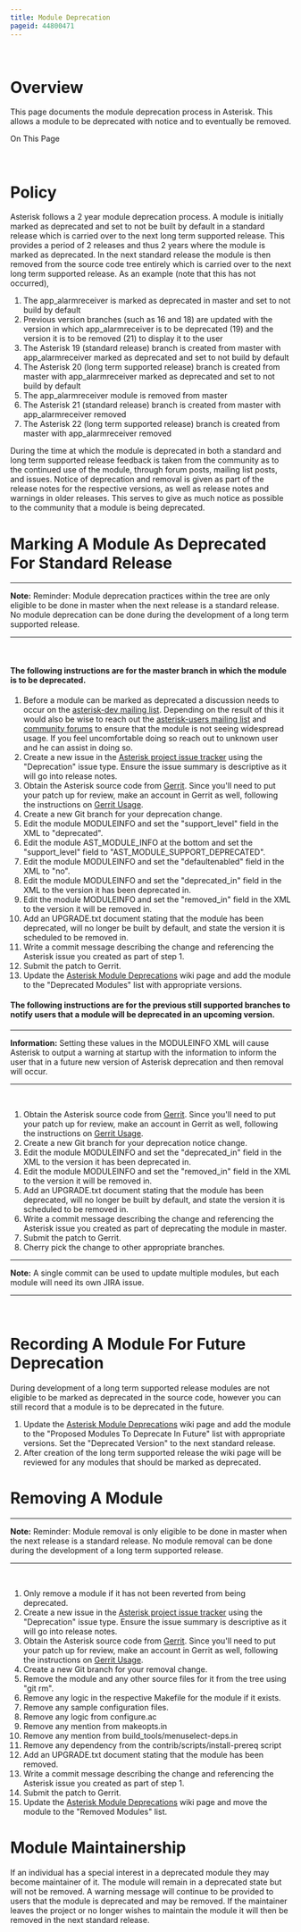 ```yaml
---
title: Module Deprecation
pageid: 44800471
---
```


 

Overview
========

This page documents the module deprecation process in Asterisk. This allows a module to be deprecated with notice and to eventually be removed.

On This Page 

 

Policy
======

Asterisk follows a 2 year module deprecation process. A module is initially marked as deprecated and set to not be built by default in a standard release which is carried over to the next long term supported release. This provides a period of 2 releases and thus 2 years where the module is marked as deprecated. In the next standard release the module is then removed from the source code tree entirely which is carried over to the next long term supported release. As an example (note that this has not occurred),

1. The app\_alarmreceiver is marked as deprecated in master and set to not build by default
2. Previous version branches (such as 16 and 18) are updated with the version in which app\_alarmreceiver is to be deprecated (19) and the version it is to be removed (21) to display it to the user
3. The Asterisk 19 (standard release) branch is created from master with app\_alarmreceiver marked as deprecated and set to not build by default
4. The Asterisk 20 (long term supported release) branch is created from master with app\_alarmreceiver marked as deprecated and set to not build by default
5. The app\_alarmreceiver module is removed from master
6. The Asterisk 21 (standard release) branch is created from master with app\_alarmreceiver removed
7. The Asterisk 22 (long term supported release) branch is created from master with app\_alarmreceiver removed

During the time at which the module is deprecated in both a standard and long term supported release feedback is taken from the community as to the continued use of the module, through forum posts, mailing list posts, and issues. Notice of deprecation and removal is given as part of the release notes for the respective versions, as well as release notes and warnings in older releases. This serves to give as much notice as possible to the community that a module is being deprecated.

Marking A Module As Deprecated For Standard Release
===================================================




---

**Note:**  Reminder: Module deprecation practices within the tree are only eligible to be done in master when the next release is a standard release. No module deprecation can be done during the development of a long term supported release.

  



---


 

#### The following instructions are for the master branch in which the module is to be deprecated.

1. Before a module can be marked as deprecated a discussion needs to occur on the [asterisk-dev mailing list](http://lists.digium.com/pipermail/asterisk-dev/). Depending on the result of this it would also be wise to reach out the [asterisk-users mailing list](http://lists.digium.com/pipermail/asterisk-users/) and [community forums](https://community.asterisk.org/) to ensure that the module is not seeing widespread usage. If you feel uncomfortable doing so reach out to unknown user and he can assist in doing so.
2. Create a new issue in the [Asterisk project issue tracker](https://github.com/asterisk/asterisk/issues/) using the "Deprecation" issue type. Ensure the issue summary is descriptive as it will go into release notes.
3. Obtain the Asterisk source code from [Gerrit](https://gerrit.asterisk.org). Since you'll need to put your patch up for review, make an account in Gerrit as well, following the instructions on [Gerrit Usage](/Development/Policies-and-Procedures/Historical-Policies-and-Procedures/Code-Review/Gerrit-Usage).
4. Create a new Git branch for your deprecation change.
5. Edit the module MODULEINFO and set the "support\_level" field in the XML to "deprecated".
6. Edit the module AST\_MODULE\_INFO at the bottom and set the "support\_level" field to "AST\_MODULE\_SUPPORT\_DEPRECATED".
7. Edit the module MODULEINFO and set the "defaultenabled" field in the XML to "no".
8. Edit the module MODULEINFO and set the "deprecated\_in" field in the XML to the version it has been deprecated in.
9. Edit the module MODULEINFO and set the "removed\_in" field in the XML to the version it will be removed in.
10. Add an UPGRADE.txt document stating that the module has been deprecated, will no longer be built by default, and state the version it is scheduled to be removed in.
11. Write a commit message describing the change and referencing the Asterisk issue you created as part of step 1.
12. Submit the patch to Gerrit.
13. Update the [Asterisk Module Deprecations](/Development/Asterisk-Module-Deprecations) wiki page and add the module to the "Deprecated Modules" list with appropriate versions.

#### The following instructions are for the previous still supported branches to notify users that a module will be deprecated in an upcoming version.




---


**Information:**  Setting these values in the MODULEINFO XML will cause Asterisk to output a warning at startup with the information to inform the user that in a future new version of Asterisk deprecation and then removal will occur.

  



---


 

1. Obtain the Asterisk source code from [Gerrit](https://gerrit.asterisk.org/). Since you'll need to put your patch up for review, make an account in Gerrit as well, following the instructions on [Gerrit Usage](/Development/Policies-and-Procedures/Historical-Policies-and-Procedures/Code-Review/Gerrit-Usage).
2. Create a new Git branch for your deprecation notice change.
3. Edit the module MODULEINFO and set the "deprecated\_in" field in the XML to the version it has been deprecated in.
4. Edit the module MODULEINFO and set the "removed\_in" field in the XML to the version it will be removed in.
5. Add an UPGRADE.txt document stating that the module has been deprecated, will no longer be built by default, and state the version it is scheduled to be removed in.
6. Write a commit message describing the change and referencing the Asterisk issue you created as part of deprecating the module in master.
7. Submit the patch to Gerrit.
8. Cherry pick the change to other appropriate branches.




---

**Note:**  A single commit can be used to update multiple modules, but each module will need its own JIRA issue.

  



---


 

Recording A Module For Future Deprecation
=========================================

During development of a long term supported release modules are not eligible to be marked as deprecated in the source code, however you can still record that a module is to be deprecated in the future.

1. Update the [Asterisk Module Deprecations](/Development/Asterisk-Module-Deprecations) wiki page and add the module to the "Proposed Modules To Deprecate In Future" list with appropriate versions. Set the "Deprecated Version" to the next standard release.
2. After creation of the long term supported release the wiki page will be reviewed for any modules that should be marked as deprecated.

Removing A Module
=================




---

**Note:**  Reminder: Module removal is only eligible to be done in master when the next release is a standard release. No module removal can be done during the development of a long term supported release.

  



---


 

1. Only remove a module if it has not been reverted from being deprecated.
2. Create a new issue in the [Asterisk project issue tracker](https://github.com/asterisk/asterisk/issues/) using the "Deprecation" issue type. Ensure the issue summary is descriptive as it will go into release notes.
3. Obtain the Asterisk source code from [Gerrit](https://gerrit.asterisk.org/). Since you'll need to put your patch up for review, make an account in Gerrit as well, following the instructions on [Gerrit Usage](/Development/Policies-and-Procedures/Historical-Policies-and-Procedures/Code-Review/Gerrit-Usage).
4. Create a new Git branch for your removal change.
5. Remove the module and any other source files for it from the tree using "git rm".
6. Remove any logic in the respective Makefile for the module if it exists.
7. Remove any sample configuration files.
8. Remove any logic from configure.ac
9. Remove any mention from makeopts.in
10. Remove any mention from build\_tools/menuselect-deps.in
11. Remove any dependency from the contrib/scripts/install-prereq script
12. Add an UPGRADE.txt document stating that the module has been removed.
13. Write a commit message describing the change and referencing the Asterisk issue you created as part of step 1.
14. Submit the patch to Gerrit.
15. Update the [Asterisk Module Deprecations](/Development/Asterisk-Module-Deprecations) wiki page and move the module to the "Removed Modules" list.

Module Maintainership
=====================

If an individual has a special interest in a deprecated module they may become maintainer of it. The module will remain in a deprecated state but will not be removed. A warning message will continue to be provided to users that the module is deprecated and may be removed. If the maintainer leaves the project or no longer wishes to maintain the module it will then be removed in the next standard release.

